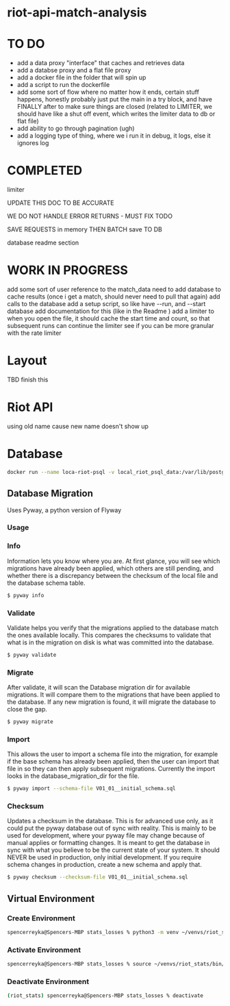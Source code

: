 # riot-api-match-analysis

# TO DO 
- add a data proxy "interface" that caches and retrieves data 
- add a databse proxy and a flat file proxy 
- add a docker file in the folder that will spin up 
- add a script to run the dockerfile 
- add some sort of flow where no matter how it ends, certain stuff happens, honestly probably just put the main in a try block, and have FINALLY after to make sure things are closed
(related to LIMITER, we should have like a shut off event, which writes the limiter data to db or flat file)
- add ability to go through pagination (ugh)
- add a logging type of thing, where we i run it in debug, it logs, else it ignores log 

# COMPLETED 
limiter 

UPDATE THIS DOC TO BE ACCURATE

WE DO NOT HANDLE ERROR RETURNS - MUST FIX TODO 

SAVE REQUESTS in memory THEN BATCH save TO DB 

database readme section


# WORK IN PROGRESS
add some sort of user reference to the match_data
need to add database to cache results (once i get a match, should never need to pull that again)
add calls to the database 
add a setup script, so like have --run, and --start database
add documentation for this (like in the Readme )
add a limiter to when you open the file, it should cache the start time and count, so that subsequent runs can continue the limiter
see if you can be more granular with the rate limiter




# Layout 
TBD finish this 




# Riot API 
using old name cause new name doesn't show up 

# Database

```bash
docker run --name loca-riot-psql -v local_riot_psql_data:/var/lib/postgresql/data -p 54320:5432 -e POSTGRES_PASSWORD=my_password -d postgres
```


## Database Migration
Uses Pyway, a python version of Flyway

### Usage

### Info
Information lets you know where you are. At first glance, you will see which migrations have already been applied, which others are still pending, and whether there is a discrepancy between the checksum of the local file and the database schema table.

```bash
$ pyway info
```

### Validate
Validate helps you verify that the migrations applied to the database match the ones available locally. This compares the checksums to validate that what is in the migration on disk is what was committed into the database.

```bash
$ pyway validate
```

### Migrate
After validate, it will scan the Database migration dir for available migrations. It will compare them to the migrations that have been applied to the database. If any new migration is found, it will migrate the database to close the gap.

```bash
$ pyway migrate
```

### Import
This allows the user to import a schema file into the migration, for example if the base schema has already been applied, then the user can import that file in so they can then apply subsequent migrations. Currently the import looks in the database_migration_dir for the file.

```bash
$ pyway import --schema-file V01_01__initial_schema.sql
```

### Checksum
Updates a checksum in the database. This is for advanced use only, as it could put the pyway database out of sync with reality. This is mainly to be used for development, where your pyway file may change because of manual applies or formatting changes. It is meant to get the database in sync with what you believe to be the current state of your system. It should NEVER be used in production, only initial development. If you require schema changes in production, create a new schema and apply that.

```bash
$ pyway checksum --checksum-file V01_01__initial_schema.sql
```

## Virtual Environment

### Create Environment

```bash
spencerreyka@Spencers-MBP stats_losses % python3 -m venv ~/venvs/riot_stats 
```

### Activate Environment 

```bash
spencerreyka@Spencers-MBP stats_losses % source ~/venvs/riot_stats/bin/activate
```

### Deactivate Environment

```bash
(riot_stats) spencerreyka@Spencers-MBP stats_losses % deactivate
```